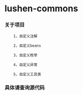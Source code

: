 # lushen-commons

### 关于项目

		1，自定义注解
		
		2，自定义beans
		
		3，自定义枚举
		
		4，自定义异常
		
		5，自定义工具类
		
### 具体请查询源代码